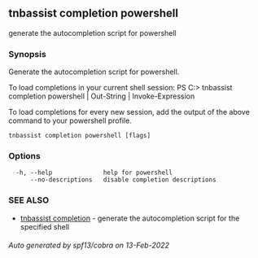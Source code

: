 ## tnbassist completion powershell

generate the autocompletion script for powershell

### Synopsis


Generate the autocompletion script for powershell.

To load completions in your current shell session:
PS C:\> tnbassist completion powershell | Out-String | Invoke-Expression

To load completions for every new session, add the output of the above command
to your powershell profile.


```
tnbassist completion powershell [flags]
```

### Options

```
  -h, --help              help for powershell
      --no-descriptions   disable completion descriptions
```

### SEE ALSO

* [tnbassist completion](tnbassist_completion.md)	 - generate the autocompletion script for the specified shell

###### Auto generated by spf13/cobra on 13-Feb-2022
